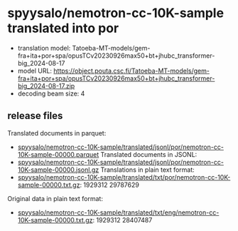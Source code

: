 # spyysalo/nemotron-cc-10K-sample translated into por

* translation model: Tatoeba-MT-models/gem-fra+ita+por+spa/opusTCv20230926max50+bt+jhubc_transformer-big_2024-08-17
* model URL: https://object.pouta.csc.fi/Tatoeba-MT-models/gem-fra+ita+por+spa/opusTCv20230926max50+bt+jhubc_transformer-big_2024-08-17.zip
* decoding beam size: 4

## release files

Translated documents in parquet:
* [spyysalo/nemotron-cc-10K-sample/translated/jsonl/por/nemotron-cc-10K-sample-00000.parquet](https://object.pouta.csc.fi/OELLM-synthetic/spyysalo/nemotron-cc-10K-sample/translated/jsonl/por/nemotron-cc-10K-sample-00000.parquet)
Translated documents in JSONL:
* [spyysalo/nemotron-cc-10K-sample/translated/jsonl/por/nemotron-cc-10K-sample-00000.jsonl.gz](https://object.pouta.csc.fi/OELLM-synthetic/spyysalo/nemotron-cc-10K-sample/translated/jsonl/por/nemotron-cc-10K-sample-00000.jsonl.gz)
Translations in plain text format:
* [spyysalo/nemotron-cc-10K-sample/translated/txt/por/nemotron-cc-10K-sample-00000.txt.gz](https://object.pouta.csc.fi/OELLM-synthetic/spyysalo/nemotron-cc-10K-sample/translated/txt/por/nemotron-cc-10K-sample-00000.txt.gz): 1929312 29787629

Original data in plain text format:
* [spyysalo/nemotron-cc-10K-sample/translated/txt/eng/nemotron-cc-10K-sample-00000.txt.gz](https://object.pouta.csc.fi/OELLM-synthetic/spyysalo/nemotron-cc-10K-sample/translated/txt/eng/nemotron-cc-10K-sample-00000.txt.gz): 1929312 28407487
